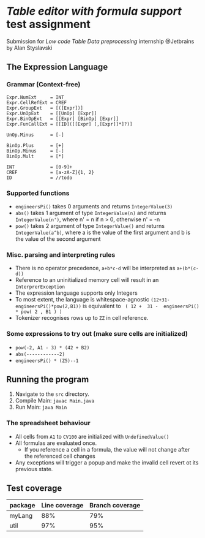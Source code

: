 # _Table editor with formula support_ test assignment
Submission for _Low code Table Data preprocessing_ internship @Jetbrains by Alan Styslavski

## The Expression Language

### Grammar (Context-free)
```
Expr.NumExt     = INT
Expr.CellRefExt = CREF
Expr.GroupExt   = [([Expr])]
Expr.UnOpExt    = [[UnOp] [Expr]]
Expr.BinOpExt   = [[Expr] [BinOp] [Expr]] 
Expr.FunCallExt = [[ID]([[Expr] [,[Expr]]*]?)]

UnOp.Minus      = [-]

BinOp.Plus      = [+]
BinOp.Minus     = [-]
BinOp.Mult      = [*]

INT             = [0-9]+
CREF            = [a-zA-Z]{1, 2}
ID              = //todo
```

### Supported functions
- `engineersPi()` takes 0 arguments and returns `IntegerValue(3)`
- `abs()` takes 1 argument of type `IntegerValue(n)` and returns `IntegerValue(n')`, where n' = n if n > 0, otherwise n' = -n
- `pow()` takes 2 argument of type `IntegerValue()` and returns `IntegerValue(a^b)`, where a is the value of the first argument and b is the value of the second argument

### Misc. parsing and interpreting rules
- There is no operator precedence, `a+b*c-d` will be interpreted as `a+(b*(c-d))`
- Reference to an uninitialized memory cell will result in an `InterprerException`
- The expression language supports only Integers
- To most extent, the language is whitespace-agnostic `(12+31-engineersPi()*pow(2,B1))` is equivalent to `  ( 12 +  31 -  engineersPi() * pow( 2 , B1 ) ) `
- Tokenizer recognises rows up to `ZZ` in cell reference.

### Some expressions to try out (make sure cells are initialized)
- `pow(-2, A1 - 3) * (42 + B2)`
- `abs(------------2)`
- `engineersPi() * (Z5)--1`


## Running the program

1. Navigate to the `src` directory.
2. Compile Main: `javac Main.java`
3. Run Main: `java Main`

### The spreadsheet behaviour
- All cells from `A1` to `CV100` are initialized with `UndefinedValue()`
- All formulas are evaluated once.
  - If you reference a cell in a formula, the value will not change after the referenced cell changes
- Any exceptions will trigger a popup and make the invalid cell revert ot its previous state.


## Test coverage
| package | Line coverage | Branch coverage |
|---------|---------------|-----------------|
| myLang  | 88%           | 79%             |
| util    | 97%           | 95%             |